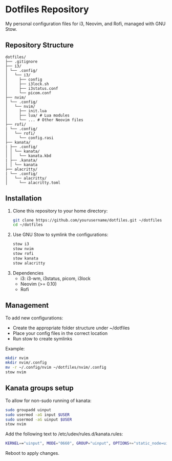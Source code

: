 # Dotfiles Repository

My personal configuration files for i3, Neovim, and Rofi, managed with GNU Stow.

## Repository Structure
```
dotfiles/
├── .gitignore
├── i3/
│ └── .config/
│   └── i3/
│     ├── config
│     ├── i3lock.sh
│     ├── i3status.conf
│     └── picom.conf
├── nvim/
│ └── .config/
│   └── nvim/
│     ├── init.lua
│     ├── lua/ # Lua modules
│     └── ... # Other Neovim files
├── rofi/
| └── .config/
│   └── rofi/
│     └── config.rasi
├── kanata/
| ├── .config/
│ │ └── kanata/
│ │   └── kanata.kbd
| ├── .kanata/
│ │ └── kanata
├── alacritty/
| └── .config/
│   └── alacritty/
│     └── alacritty.toml
```

## Installation

1. Clone this repository to your home directory:
   ```bash
   git clone https://github.com/yourusername/dotfiles.git ~/dotfiles
   cd ~/dotfiles
   ```
2. Use GNU Stow to symlink the configurations:
   ```bash
   stow i3
   stow nvim
   stow rofi
   stow kanata
   stow alacritty
   ```
3. Dependencies
    - i3: i3-wm, i3status, picom, i3lock
    - Neovim (>= 0.10)
    - Rofi
  
## Management
To add new configurations:
- Create the appropriate folder structure under ~/dotfiles
- Place your config files in the correct location
- Run stow to create symlinks

Example:
  ```bash
  mkdir nvim
  mkdir nvim/.config
  mv -r ~/.config/nvim ~/dotfiles/nvim/.config
  stow nvim
  ```
## Kanata groups setup
To allow for non-sudo running of kanata:
  ```bash
  sudo groupadd uinput
  sudo usermod -aG input $USER
  sudo usermod -aG uinput $USER
  stow nvim
  ```
Add the following text to /etc/udev/rules.d/kanata.rules:

  ```bash
  KERNEL=="uinput", MODE="0660", GROUP="uinput", OPTIONS+="static_node=uinput"
  ```

Reboot to apply changes.
